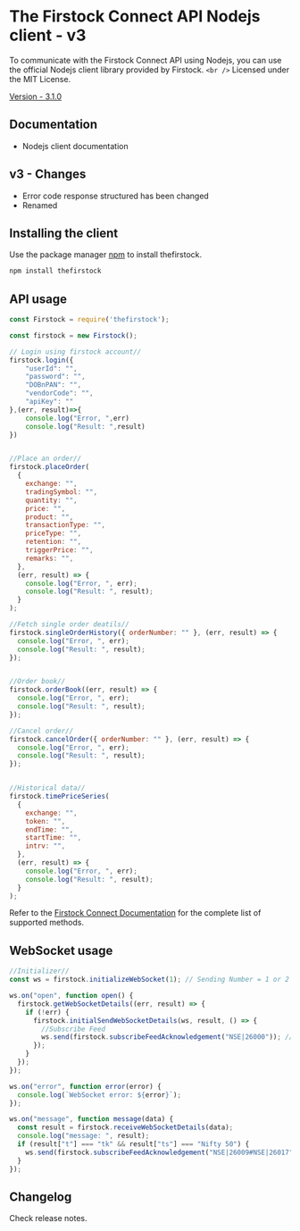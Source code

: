 # The Firstock Connect API Nodejs client - v3

To communicate with the Firstock Connect API using Nodejs, you can use the official Nodejs client library provided by Firstock.
`<br />` Licensed under the MIT License.

[Version - 3.1.0](https://www.npmjs.com/package/thefirstock)

## Documentation

* Nodejs client documentation

## v3 - Changes

* Error code response structured has been changed
* Renamed

## Installing the client

Use the package manager [npm](https://www.npmjs.com/) to install thefirstock.

```bash
npm install thefirstock
```

## API usage

```javascript
const Firstock = require('thefirstock');

const firstock = new Firstock();

// Login using firstock account//
firstock.login({
    "userId": "",
    "password": "",
    "DOBnPAN": "",
    "vendorCode": "",
    "apiKey": ""
},(err, result)=>{
    console.log("Error, ",err)
    console.log("Result: ",result)
})


//Place an order//
firstock.placeOrder(
  {
    exchange: "",
    tradingSymbol: "",
    quantity: "",
    price: "",
    product: "",
    transactionType: "",
    priceType: "",
    retention: "",
    triggerPrice: "",
    remarks: "",
  },
  (err, result) => {
    console.log("Error, ", err);
    console.log("Result: ", result);
  }
);

//Fetch single order deatils//
firstock.singleOrderHistory({ orderNumber: "" }, (err, result) => {
  console.log("Error, ", err);
  console.log("Result: ", result);
});


//Order book//
firstock.orderBook((err, result) => {
  console.log("Error, ", err);
  console.log("Result: ", result);
});

//Cancel order//
firstock.cancelOrder({ orderNumber: "" }, (err, result) => {
  console.log("Error, ", err);
  console.log("Result: ", result);
});


//Historical data// 
firstock.timePriceSeries(
  {
    exchange: "",
    token: "",
    endTime: "",
    startTime: "",
    intrv: "",
  },
  (err, result) => {
    console.log("Error, ", err);
    console.log("Result: ", result);
  }
);
```

Refer to the [Firstock Connect Documentation](https://connect.thefirstock.com/)  for the complete list of supported methods.

## WebSocket usage

```js
//Initializer//
const ws = firstock.initializeWebSocket(1); // Sending Number = 1 or 2 for using two websockets simultaneoulsy

ws.on("open", function open() {
  firstock.getWebSocketDetails((err, result) => {
    if (!err) {
      firstock.initialSendWebSocketDetails(ws, result, () => {
        //Subscribe Feed
        ws.send(firstock.subscribeFeedAcknowledgement("NSE|26000")); //Sending NIFTY 50 Token
      });
    }
  });
});

ws.on("error", function error(error) {
  console.log(`WebSocket error: ${error}`);
});

ws.on("message", function message(data) {
  const result = firstock.receiveWebSocketDetails(data);
  console.log("message: ", result);
  if (result["t"] === "tk" && result["ts"] === "Nifty 50") {
    ws.send(firstock.subscribeFeedAcknowledgement("NSE|26009#NSE|26017")); //Sending BANKNIFTY and INDIAVIX Token
  }
});
```

## Changelog

Check release notes.
